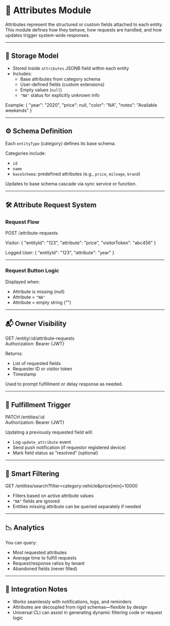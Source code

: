 # 🧬 Attributes Module

Attributes represent the structured or custom fields attached to each entity. This module defines how they behave, how requests are handled, and how updates trigger system-wide responses.

---

## 🧱 Storage Model

- Stored inside `attributes` JSONB field within each entity
- Includes:
  - Base attributes from category schema
  - User-defined fields (custom extensions)
  - Empty values (`null`)
  - `"NA"` status for explicitly unknown info

Example:
{
  "year": "2020",
  "price": null,
  "color": "NA",
  "notes": "Available weekends"
}

---

## ⚙️ Schema Definition

Each `entityType` (category) defines its base schema.

Categories include:
- `id`
- `name`
- `baseSchema`: predefined attributes (e.g., `price`, `mileage`, `brand`)

Updates to base schema cascade via sync service or function.

---

## 🛠 Attribute Request System

### Request Flow

POST /attribute-requests

Visitor:
{
  "entityId": "123",
  "attribute": "price",
  "visitorToken": "abc456"
}

Logged User:
{
  "entityId": "123",
  "attribute": "year"
}

---

### Request Button Logic

Displayed when:
- Attribute is missing (null)
- Attribute = `"NA"`
- Attribute = empty string ("")

---

## 📬 Owner Visibility

GET /entity/:id/attribute-requests  
Authorization: Bearer {JWT}

Returns:
- List of requested fields
- Requester ID or visitor token
- Timestamp

Used to prompt fulfillment or delay response as needed.

---

## 🔔 Fulfillment Trigger

PATCH /entities/:id  
Authorization: Bearer {JWT}

Updating a previously requested field will:
- Log `update_attribute` event
- Send push notification (if requestor registered device)
- Mark field status as “resolved” (optional)

---

## 🧠 Smart Filtering

GET /entities/search?filter=category:vehicle&price[min]=10000

- Filters based on active attribute values
- `"NA"` fields are ignored
- Entities missing attribute can be queried separately if needed

---

## 📉 Analytics

You can query:
- Most requested attributes
- Average time to fulfill requests
- Request/response ratios by tenant
- Abandoned fields (never filled)

---

## 🧙 Integration Notes

- Works seamlessly with notifications, logs, and reminders
- Attributes are decoupled from rigid schemas—flexible by design
- Universal CLI can assist in generating dynamic filtering code or request logic

